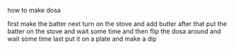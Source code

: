how to make dosa 


first make the batter
next turn on the stove and add butter
after that put the batter on the stove and wait some time
and then flip the dosa around and wait some time
last put it on a plate and make a dip